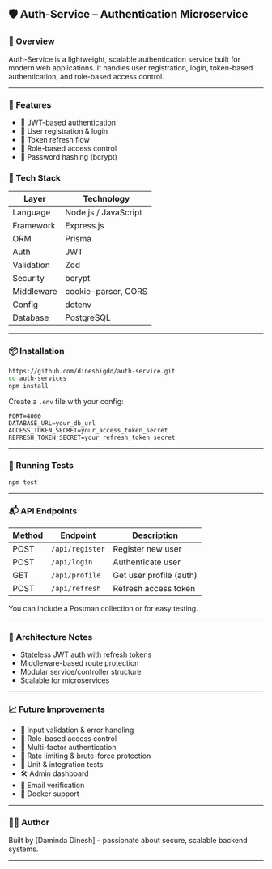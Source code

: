 
## 🛡️ Auth-Service – Authentication Microservice

### 📌 Overview
Auth-Service is a lightweight, scalable authentication service built for modern web applications. It handles user registration, login, token-based authentication, and role-based access control.

---

### 🚀 Features
- 🔐 JWT-based authentication
- 👥 User registration & login
- 🔄 Token refresh flow
- 🧠 Role-based access control
- 🧊 Password hashing (bcrypt)



### 🧰 Tech Stack
| Layer         | Technology               |
|-------------- |--------------------------|
| Language      | Node.js / JavaScript     |
| Framework     | Express.js               |
| ORM           | Prisma                   |
| Auth          | JWT                      |
| Validation    | Zod                      |
| Security      | bcrypt                   |
| Middleware    | cookie-parser, CORS      |
| Config        | dotenv                   |
| Database      | PostgreSQL   |

---

### 📦 Installation

```bash
https://github.com/dineshigdd/auth-service.git
cd auth-services
npm install
```

Create a `.env` file with your config:

```env
PORT=4000
DATABASE_URL=your_db_url
ACCESS_TOKEN_SECRET=your_access_token_secret
REFRESH_TOKEN_SECRET=your_refresh_token_secret
```

---

### 🧪 Running Tests

```bash
npm test
```

---

### 📬 API Endpoints

| Method | Endpoint         | Description              |
|--------|------------------|--------------------------|
| POST   | `/api/register`  | Register new user        |
| POST   | `/api/login`     | Authenticate user        |
| GET    | `/api/profile`   | Get user profile (auth)  |
| POST   | `/api/refresh`   | Refresh access token     |

You can include a Postman collection or for easy testing.

---

### 🧠 Architecture Notes
- Stateless JWT auth with refresh tokens
- Middleware-based route protection
- Modular service/controller structure
- Scalable for microservices

---

### 📈 Future Improvements
- 🧹 Input validation & error handling  
- 🧠 Role-based access control  
- 🔐 Multi-factor authentication  
- 🧨 Rate limiting & brute-force protection  
- 🧪 Unit & integration tests  
- 🛠️ Admin dashboard  
- 📧 Email verification  
- 🐳 Docker support  


---

### 🙋‍♂️ Author
Built by [Daminda Dinesh] – passionate about secure, scalable backend systems.

---
